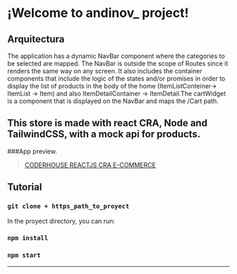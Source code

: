 
# ¡Welcome to andinov_ project!

## Arquitectura

The application has a dynamic NavBar component where the categories to be selected are mapped. The NavBar is outside the scope of Routes since it renders the same way on any screen. It also includes the container components that include the logic of the states and/or promises in order to display the list of products in the body of the home (ItemListConteiner-> ItemList -> Item) and also ItemDetailContainer -> ItemDetail.The cartWidget is a component that is displayed on the NavBar and maps the /Cart path.

## This store is made with react CRA, Node and TailwindCSS, with a mock api for products. 

###App preview.
<blockquote class="imgur-embed-pub" lang="en" data-id="a/Ngrj1fn"  ><a href="//imgur.com/a/Ngrj1fn">CODERHOUSE REACTJS CRA E-COMMERCE</a></blockquote><script async src="//s.imgur.com/min/embed.js" charset="utf-8"></script>


## Tutorial
### `git clone + https_path_to_proyect`
In the proyect directory, you can run: 
### `npm install` 
### `npm start`

------------


